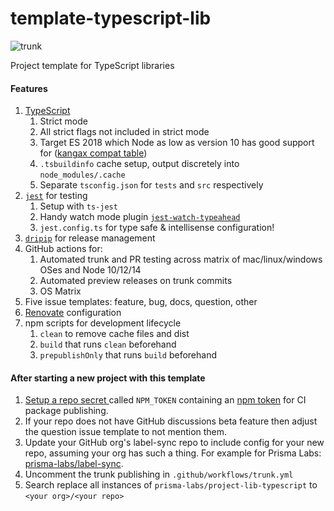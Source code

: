 # template-typescript-lib

![trunk](https://github.com/prisma-labs/project-lib-typescript/workflows/trunk/badge.svg)

Project template for TypeScript libraries

#### Features

1. [TypeScript](https://www.typescriptlang.org/)
   1. Strict mode
   1. All strict flags not included in strict mode
   1. Target ES 2018 which Node as low as version 10 has good support for ([kangax compat table](https://node.green/#ES2018))
   1. `.tsbuildinfo` cache setup, output discretely into `node_modules/.cache`
   1. Separate `tsconfig.json` for `tests` and `src` respectively
1. [`jest`](https://jestjs.io) for testing
   1. Setup with `ts-jest`
   1. Handy watch mode plugin [`jest-watch-typeahead`](https://github.com/jest-community/jest-watch-typeahead)
   1. `jest.config.ts` for type safe & intellisense configuration!
1. [`dripip`](https://github.com/prisma-labs/dripip) for release management
1. GitHub actions for:
   1. Automated trunk and PR testing across matrix of mac/linux/windows OSes and Node 10/12/14
   1. Automated preview releases on trunk commits
   1. OS Matrix
1. Five issue templates: feature, bug, docs, question, other
1. [Renovate](https://github.com/renovatebot/renovate) configuration
1. npm scripts for development lifecycle
   1. `clean` to remove cache files and dist
   1. `build` that runs `clean` beforehand 
   1. `prepublishOnly` that runs `build` beforehand

#### After starting a new project with this template

1. [Setup a repo secret ](https://help.github.com/en/actions/configuring-and-managing-workflows/creating-and-storing-encrypted-secrets) called `NPM_TOKEN` containing an [npm token](https://docs.npmjs.com/creating-and-viewing-authentication-tokens) for CI package publishing.
1. If your repo does not have GitHub discussions beta feature then adjust the question issue template to not mention them.
1. Update your GitHub org's label-sync repo to include config for your new repo, assuming your org has such a thing. For example for Prisma Labs: [prisma-labs/label-sync](https://github.com/prisma-labs/prisma-labs-labelsync/blob/master/labelsync.ts).
1. Uncomment the trunk publishing in `.github/workflows/trunk.yml`
1. Search replace all instances of `prisma-labs/project-lib-typescript` to `<your org>/<your repo>`
